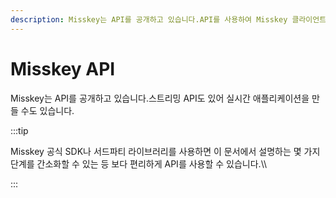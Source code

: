 ```yaml
---
description: Misskey는 API를 공개하고 있습니다.API를 사용하여 Misskey 클라이언트, Misskey 연동 웹서비스, Bot 등(이하 '애플리케이션'이라 함)을 개발할 수 있습니다.Misskey는 API를 공개하고 있습니다.API를 사용하여 Misskey 클라이언트, Misskey 연동 웹 서비스, Bot 등(이하 '애플리케이션'이라 함)을 개발할 수 있습니다.
---
```


# Misskey API

Misskey는 API를 공개하고 있습니다.스트리밍 API도 있어 실시간 애플리케이션을 만들 수도 있습니다.

:::tip

Misskey 공식 SDK나 서드파티 라이브러리를 사용하면 이 문서에서 설명하는 몇 가지 단계를 간소화할 수 있는 등 보다 편리하게 API를 사용할 수 있습니다.\\\

:::

<MkIndex />